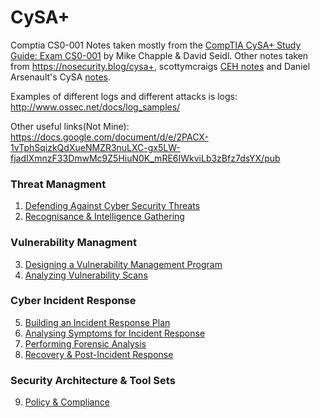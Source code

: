 # CySA+
Comptia CS0-001 Notes taken mostly from the <a href="https://www.amazon.com/CompTIA-CySA-Study-Guide-Packaging/dp/1119348978/">CompTIA CySA+ Study Guide: Exam CS0-001</a> by Mike Chapple & David Seidl. Other notes taken from <a href="https://nosecurity.blog/cysa+">https://nosecurity.blog/cysa+</a>, scottymcraigs <a href="https://github.com/scottymcraig/CEHv10StudyGuide">CEH notes</a> and Daniel Arsenault's CySA <a href="https://docs.google.com/document/d/1_ipUc1Ge8ro5BnWL_eP77K_UPlzJ8bpb4mxwBaNijQw/edit">notes</a>.  

Examples of different logs and different attacks is logs:
http://www.ossec.net/docs/log_samples/

Other useful links(Not Mine): https://docs.google.com/document/d/e/2PACX-1vTphSqizkQdXueNMZR3nuLXC-gx5LW-fjadIXmnzF33DmwMc9Z5HiuN0K_mRE6IWkviLb3zBfz7dsYX/pub

### Threat Managment  
1. <a href="https://github.com/ReefMeeter/CySA/blob/master/01.%20Defending%20Against%20CyberSecurity%20Threats.md">Defending Against Cyber Security Threats</a>
2. <a href="https://github.com/ReefMeeter/CySA/blob/master/02%20Recognisance%20%26%20Intelligence%20Gathering.md">Recognisance & Intelligence Gathering</a>
### Vulnerability Managment  
3. <a href="https://github.com/ReefMeeter/CySA/blob/master/03.%20Designing%20a%20Vulnerability%20Management%20Program.md">Designing a Vulnerability Management Program</a>
4. <a href="https://github.com/ReefMeeter/CySA/blob/master/04.%20Analyzing%20Vulnerability%20Scans.md">Analyzing Vulnerability Scans</a>
### Cyber Incident Response  
5. <a href="https://github.com/ReefMeeter/CySA/blob/master/05.%20Building%20an%20Incident%20Response%20Plan.md">Building an Incident Response Plan</a>
6. <a href="https://github.com/ReefMeeter/CySA/blob/master/06.%20Analysing%20Symptoms%20for%20Incident%20Response.md">Analysing Symptoms for Incident Response</a>
7. <a href="https://github.com/ReefMeeter/CySA/blob/master/07.%20Performing%20Forensic%20Analysis.md">Performing Forensic Analysis</a>
8. <a href="https://github.com/ReefMeeter/CySA/blob/master/08.%20Recovery%20%26%20Post-Incident%20Response.md">Recovery & Post-Incident Response</a>
### Security Architecture & Tool Sets
9. <a href="https://github.com/ReefMeeter/CySA/blob/master/09.%20Policy%20&%20Compliance.md">Policy & Compliance</a>
